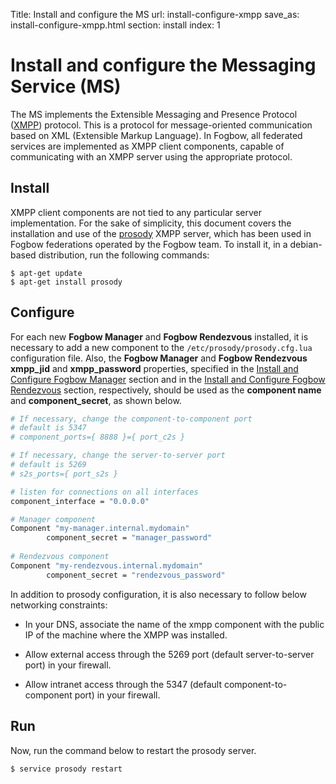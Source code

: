 Title: Install and configure the MS
url: install-configure-xmpp
save_as: install-configure-xmpp.html
section: install
index: 1

Install and configure the Messaging Service (MS)
==========
The MS implements the Extensible Messaging and Presence Protocol (<a href="https://en.wikipedia.org/wiki/XMPP" target="_blank">XMPP</a>) protocol. This is a protocol for message-oriented communication based on XML (Extensible Markup Language). In Fogbow, all federated services are implemented as XMPP client components, capable of communicating with an XMPP server using the appropriate protocol.

## Install

XMPP client components are not tied to any particular server implementation. For the sake of simplicity, this document covers the installation and use of the <a href="http://prosody.im/" target="_blank">prosody</a> XMPP server, which has been used in Fogbow federations operated by the Fogbow team. To install it, in a debian-based distribution, run the following commands:

``` shell
$ apt-get update
$ apt-get install prosody
```

## Configure

For each new **Fogbow Manager** and **Fogbow Rendezvous** installed, it is necessary to add a new component to the `/etc/prosody/prosody.cfg.lua` configuration file. Also, the **Fogbow Manager** and **Fogbow Rendezvous** **xmpp_jid** and 
**xmpp_password** properties, specified in the [Install and Configure Fogbow Manager](http://www.fogbowcloud.org/install-configure-fogbow-manager#configure) section and in the [Install and Configure Fogbow Rendezvous](http://www.fogbowcloud.org/install-configure-fogbow-rendezvous#configure) section, respectively, should be used as the **component name** and **component_secret**, as shown below.

```bash
# If necessary, change the component-to-component port
# default is 5347
# component_ports={ 8888 }={ port_c2s }

# If necessary, change the server-to-server port
# default is 5269
# s2s_ports={ port_s2s }

# listen for connections on all interfaces
component_interface = "0.0.0.0"

# Manager component
Component "my-manager.internal.mydomain"
        component_secret = "manager_password"
        
# Rendezvous component
Component "my-rendezvous.internal.mydomain"
        component_secret = "rendezvous_password"
```

In addition to prosody configuration, it is also necessary to follow below networking constraints:

- In your DNS, associate the name of the xmpp component with the public IP of the machine where the XMPP was installed.

- Allow external access through the 5269 port (default server-to-server port) in your firewall.

- Allow intranet access through the 5347 (default component-to-component port) in your firewall.

## Run
Now, run the command below to restart the prosody server.
``` shell
$ service prosody restart
```

